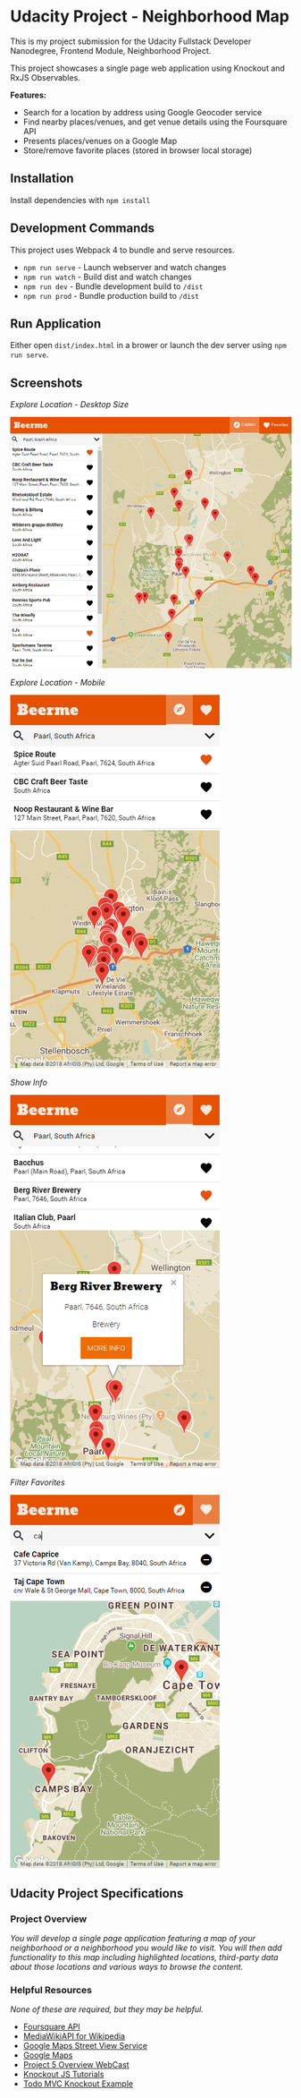 # Udacity Project - Neighborhood Map

This is my project submission for the Udacity Fullstack Developer Nanodegree, Frontend Module, Neighborhood Project.

This project showcases a single page web application using Knockout and RxJS Observables.

**Features:**
 - Search for a location by address using Google Geocoder service
 - Find nearby places/venues, and get venue details using the Foursquare API
 - Presents places/venues on a Google Map
 - Store/remove favorite places (stored in browser local storage)


## Installation

Install dependencies with `npm install`

## Development Commands

This project uses Webpack 4 to bundle and serve resources.

 - `npm run serve` - Launch webserver and watch changes
 - `npm run watch` - Build dist and watch changes
 - `npm run dev` - Bundle development build to `/dist`
 - `npm run prod` - Bundle production build to `/dist`

## Run Application

Either open `dist/index.html` in a brower or launch the dev server using `npm run serve`.

## Screenshots

*Explore Location - Desktop Size*

![](screenshots/explore_desktop.png)

*Explore Location - Mobile*

![](screenshots/explore_paarl.png)

*Show Info*

![](screenshots/show_info.png)

*Filter Favorites*

![](screenshots/filter_favorites.png)

## Udacity Project Specifications

### Project Overview

*You will develop a single page application featuring a map of your neighborhood or a neighborhood you would like to visit. You will then add functionality to this map including highlighted locations, third-party data about those locations and various ways to browse the content.*

### Helpful Resources
*None of these are required, but they may be helpful.*

 - [Foursquare API](https://developer.foursquare.com/)
 - [MediaWikiAPI for Wikipedia](http://www.mediawiki.org/wiki/API:Main_page)
 - [Google Maps Street View Service](https://developers.google.com/maps/documentation/javascript/streetview)
 - [Google Maps](https://developers.google.com/maps/documentation/)
 - [Project 5 Overview WebCast](https://github.com/udacity/fend-office-hours/tree/master/Javascript%20Design%20Patterns/P5%20Project%20Overview)
 - [Knockout JS Tutorials](http://learn.knockoutjs.com/)
 - [Todo MVC Knockout Example](http://todomvc.com/examples/knockoutjs/)